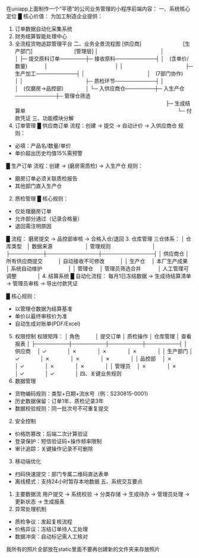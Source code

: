在uniapp上面制作一个“平德”的公司业务管理的小程序前端内容：
一、系统核心定位
█ 核心价值：
为加工制造企业提供：
1. 订单数据自动化采集系统
2. 财务结算智能处理中心
3. 全流程货物追踪管理平台
二、业务全景流程图
[供应商]　　　　　　　　[生产部门]　　　　　　　　[管理层]
  │　　　　　　　　　　　　│　　　　　　　　　　　　　│
  ├─ 提交原料订单───────┼─ 接收原料───────────┤
  │　(含单价/数量)　　　 │　　　　　　　　　　　　　│
  │　　　　　　　　　　　　├─ 生产加工───────────┤
  │　　　　　　　　　　　　│　(7部门协作)　　　　　　 │
  │　　　　　　　　　　　　├─ 质检环节───────────┤
  │　　　　　　　　　　　　│　(仅磨房→品控部)　　　　 │
  └─ 入供应商仓────────┼─ 入生产仓───────────┼─ 管理仓筛选
　　　　　　　　　　　　　　　　　　　　　　　　　　　　　├─ 生成结算单
　　　　　　　　　　　　　　　　　　　　　　　　　　　　　└─ 付款凭证
三、功能模块分解
1. 订单管理
█ 供应商订单
流程：创建 → 提交 → 自动计价 → 入供应商仓
规则：
- 必填：产品名/数量/单价
- 单价超出历史均值15%需预警

█ 生产订单
流程：创建 → (磨房需质检) → 入生产仓
规则：
- 磨房订单必须关联质检报告
- 其他部门直入生产仓
2. 质检管理
█ 核心规则：
- 仅处理磨房订单
- 允许部分通过（记录合格量）
- 退回需注明原因

█ 流程：
磨房提交 → 品控部审核 → 合格入仓/退回
3. 仓库管理
三仓体系：
│ 仓库类型　│ 数据来源　　　　　　 │ 管理规则　　　　　　　　│
├─────────┼──────────────┼──────────────┤
│ 供应商仓 │ 所有供应商提交　　　│ 自动接收不可修改　　　│
│ 生产仓　 │ 本厂生产成果　　　　 │ 系统自动维护　　　　　│
│ 管理仓　 │ 管理员筛选合并　　　 │ 人工管理可调整　　　　│
4. 结算系统
█ 自动化流程：
每月1日冻结数据 → 生成待结算清单 → 管理员审核 → 导出付款凭证

█ 核心规则：
- 以管理仓数据为结算基准
- 单价以最终审核价为准
- 自动生成对账单(PDF/Excel)
5. 权限控制
权限矩阵：
│ 角色　　　│ 提交订单 │ 质检操作 │ 仓库管理 │ 查看报表 │
├─────────┼─────────┼─────────┼─────────┤
│ 供应商　 │ ✓　　　　│ ✗　　　　│ ✗　　　　│ ✗　　　　│
│ 生产部门 │ ✓　　　　│ ✗　　　　│ ✗　　　　│ ✗　　　　│
│ 品控部　 │ ✗　　　　│ ✓　　　　│ ✗　　　　│ ✗　　　　│
│ 管理员　 │ ✗　　　　│ ✗　　　　│ ✓　　　　│ ✓　　　　│
四、关键业务规则
1. 数据管理
- 货物编码规则：类型+日期+流水号（例：S230815-0001）
- 历史数据保留：订单1年、质检记录3年
- 数据校验规则：同一批次号不可重复提交
2. 安全控制
- 价格防篡改：后端二次计算验证
- 登录保护：短信验证码+操作频率限制
- 审计追踪：关键操作记录不可删除
3. 移动端优化
- 扫码快速提交：部门专属二维码直达表单
- 离线模式：支持24小时暂存本地数据
五、系统交互要点
1. 主要数据流
用户提交 → 系统校验 → 分类存储 → 生成待办 →
管理员处理 → 更新状态 → 生成报表
2. 异常处理机制
- 质检争议：发起复核流程
- 价格异议：冻结订单待人工处理
- 数据冲突：自动标记需人工核对

我所有的照片全部放在static里面不要再创建新的文件夹来存放照片
